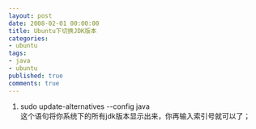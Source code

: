 ```yaml
---
layout: post
date: 2008-02-01 00:00:00
title: Ubuntu下切换JDK版本
categories:
- ubuntu
tags:
- java
- ubuntu
published: true
comments: true
---
```

<p>
<ol>
	<li>sudo update-alternatives --config java<br />
这个语句将你系统下的所有jdk版本显示出来，你再输入索引号就可以了；</li>
</ol></p>
